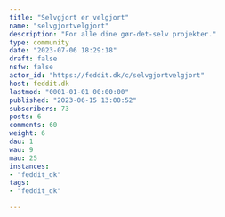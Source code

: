 ```yaml
---
title: "Selvgjort er velgjort" 
name: "selvgjortvelgjort"
description: "For alle dine gør-det-selv projekter."
type: community
date: "2023-07-06 18:29:18"
draft: false
nsfw: false
actor_id: "https://feddit.dk/c/selvgjortvelgjort"
host: feddit.dk
lastmod: "0001-01-01 00:00:00"
published: "2023-06-15 13:00:52"
subscribers: 73
posts: 6
comments: 60
weight: 6
dau: 1
wau: 9
mau: 25
instances:
- "feddit_dk"
tags: 
- "feddit_dk"

---
```

